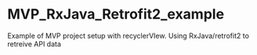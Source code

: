 # MVP_RxJava_Retrofit2_example
Example of MVP project setup with recyclerVIew. Using RxJava/retrofit2 to retreive API data

